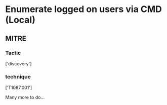 # Enumerate logged on users via CMD (Local)

## MITRE

### Tactic
['discovery']

### technique
['T1087.001']

Many more to do...
